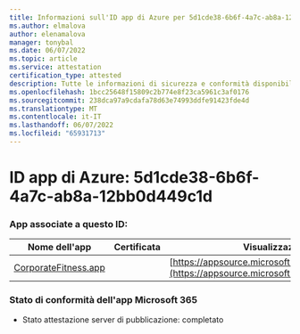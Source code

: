 ```yaml
---
title: Informazioni sull'ID app di Azure per 5d1cde38-6b6f-4a7c-ab8a-12bb0d449c1d
ms.author: elmalova
author: elenamalova
manager: tonybal
ms.date: 06/07/2022
ms.topic: article
ms.service: attestation
certification_type: attested
description: Tutte le informazioni di sicurezza e conformità disponibili per 5d1cde38-6b6f-4a7c-ab8a-12bb0d449c1d.
ms.openlocfilehash: 1bcc25648f15809c2b774e8f23ca5961c3af0176
ms.sourcegitcommit: 238dca97a9cdafa78d63e74993ddfe91423fde4d
ms.translationtype: MT
ms.contentlocale: it-IT
ms.lasthandoff: 06/07/2022
ms.locfileid: "65931713"
---
```

# <a name="azure-app-id-5d1cde38-6b6f-4a7c-ab8a-12bb0d449c1d"></a>ID app di Azure: 5d1cde38-6b6f-4a7c-ab8a-12bb0d449c1d


### <a name="apps-associated-with-this-id"></a>App associate a questo ID:
| **Nome dell'app** | **Certificata** | **Visualizzazione in AppSource** |
|--------------|---------------|-----------------------|
| [CorporateFitness.app](../forward/WA200004093.md) |  | [https://appsource.microsoft.com/product/office/WA200004093](https://appsource.microsoft.com/product/office/WA200004093) |

### <a name="microsoft-365-app-compliance-status"></a>Stato di conformità dell'app Microsoft 365
- Stato attestazione server di pubblicazione: completato
